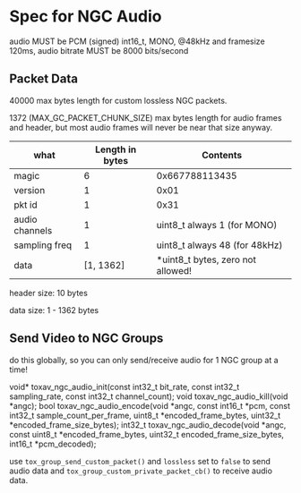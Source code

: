 
# Spec for NGC Audio

audio MUST be PCM (signed) int16_t, MONO, @48kHz and framesize 120ms, audio bitrate MUST be 8000 bits/second

## Packet Data

   40000 max bytes length for custom lossless NGC packets.

   1372 (MAX_GC_PACKET_CHUNK_SIZE) max bytes length for audio frames and header,
   but most audio frames will never be near that size anyway.




| what          | Length in bytes| Contents                                           |
|------         |--------        |------------------                                  |
| magic         |       6        |  0x667788113435                                    |
| version       |       1        |  0x01                                              |
| pkt id        |       1        |  0x31                                              |
| audio channels|       1        |  uint8_t always 1 (for MONO)                       |
| sampling freq |       1        |  uint8_t always 48 (for 48kHz)                     |
| data          |[1, 1362]       |  *uint8_t  bytes, zero not allowed!                |


header size: 10 bytes

data   size: 1 - 1362 bytes

## Send Video to NGC Groups

do this globally, so you can only send/receive audio for 1 NGC group at a time!

void* toxav_ngc_audio_init(const int32_t bit_rate, const int32_t sampling_rate, const int32_t channel_count);
void toxav_ngc_audio_kill(void *angc);
bool toxav_ngc_audio_encode(void *angc, const int16_t *pcm, const int32_t sample_count_per_frame,
                        uint8_t *encoded_frame_bytes, uint32_t *encoded_frame_size_bytes);
int32_t toxav_ngc_audio_decode(void *angc, const uint8_t *encoded_frame_bytes,
                        uint32_t encoded_frame_size_bytes,
                        int16_t *pcm_decoded);


use `tox_group_send_custom_packet()` and `lossless` set to `false` to send audio data
and `tox_group_custom_private_packet_cb()` to receive audio data.







